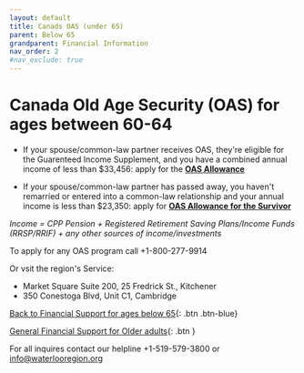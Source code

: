 ```yaml
---
layout: default
title: Canads OAS (under 65)
parent: Below 65
grandparent: Financial Information
nav_order: 2
#nav_exclude: true
---
```



# Canada Old Age Security (OAS) for ages between 60-64

- If your spouse/common-law partner receives OAS, they're eligible for the Guarenteed Income Supplement, and you have a combined annual income of less than $33,456: apply for the [**OAS Allowance**](https://www.canada.ca/en/services/benefits/publicpensions/cpp/old-age-security/guaranteed-income-supplement/allowance.html)

- If your spouse/common-law partner has passed away, you haven't remarried or entered into a common-law relationship and your annual income is less than $23,350: apply for [**OAS Allowance for the Survivor**](https://www.canada.ca/en/services/benefits/publicpensions/cpp/old-age-security/guaranteed-income-supplement/allowance-survivor.html)


*Income = CPP Pension + Registered Retirement Saving Plans/Income Funds (RRSP/RRIF) + any other sources of income/investments*

To apply for any OAS program call +1-800-277-9914 

Or vsit the region's Service:
- Market Square Suite 200, 25 Fredrick St., Kitchener
- 350 Conestoga Blvd, Unit C1, Cambridge

[Back to Financial Support for ages below 65](./Below65.md){: .btn .btn-blue}

[General Financial Support for Older adults](./financialhelp.md){: .btn }

For all inquires contact our helpline +1-519-579-3800 or [info@waterlooregion.org](mailto:info@waterlooregion.org)
